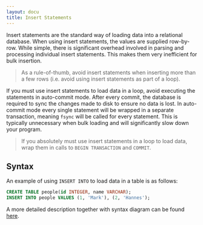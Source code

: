 ```yaml
---
layout: docu
title: Insert Statements
---
```

Insert statements are the standard way of loading data into a relational database. When using insert statements, the values are supplied row-by-row. While simple, there is significant overhead involved in parsing and processing individual insert statements. This makes them very inefficient for bulk insertion.
  
> As a rule-of-thumb, avoid insert statements when inserting more than a few rows (i.e. avoid using insert statements as part of a loop).

If you must use insert statements to load data in a loop, avoid executing the statements in auto-commit mode. After every commit, the database is required to sync the changes made to disk to ensure no data is lost. In auto-commit mode every single statement will be wrapped in a separate transaction, meaning `fsync` will be called for every statement. This is typically unnecessary when bulk loading and will significantly slow down your program.
 
> If you absolutely must use insert statements in a loop to load data, wrap them in calls to `BEGIN TRANSACTION` and `COMMIT`.

## Syntax
An example of using `INSERT INTO` to load data in a table is as follows:

```sql
CREATE TABLE people(id INTEGER, name VARCHAR);
INSERT INTO people VALUES (1, 'Mark'), (2, 'Hannes');
```

A more detailed description together with syntax diagram can be found [here](../sql/statements/insert).
